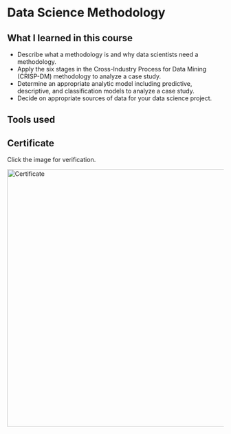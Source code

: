 # Data Science Methodology

## What I learned in this course

* Describe what a methodology is and why data scientists need a methodology.
* Apply the six stages in the Cross-Industry Process for Data Mining (CRISP-DM) methodology to analyze a case study. 
* Determine an appropriate analytic model including predictive, descriptive, and classification models to analyze a case study. 
* Decide on  appropriate sources of data for your data science project. 

## Tools used

## Certificate

Click the image for verification.

<a href="https://coursera.org/verify/ADZNEUEELNZV"><img src="https://i.gyazo.com/545b28d483134c7db9e471f1eb9ca34f.png" alt="Certificate" width="600" /></a>
